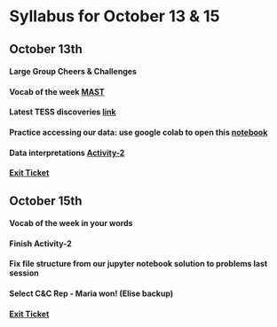 # Syllabus for October 13 & 15


## October 13th
#### Large Group Cheers & Challenges 
#### Vocab of the week [MAST](https://archive.stsci.edu)
#### Latest TESS discoveries [link](https://www.nasa.gov/content/latest-tess-stories)
#### Practice accessing our data: use google colab to open this [notebook](https://github.com/deerow22/EscapeEarth/blob/main/notes/How_to_access_our_shared_data_folder.ipynb)
#### Data interpretations [Activity-2](https://github.com/deerow22/EscapeEarth/blob/main/interns/Activities/Instructions/Activity-2.md)
#### [Exit Ticket](https://docs.google.com/forms/d/e/1FAIpQLSfhexyVY226Fo7eyEtHve_MwAFkbjSh_eVrbftjhPyLBquDqQ/viewform?usp=sf_link)



## October 15th
#### Vocab of the week in your words 
#### Finish Activity-2
#### Fix file structure from our jupyter notebook solution to problems last session
#### Select C&C Rep - Maria won! (Elise backup)
#### [Exit Ticket](https://docs.google.com/forms/d/e/1FAIpQLSfhexyVY226Fo7eyEtHve_MwAFkbjSh_eVrbftjhPyLBquDqQ/viewform?usp=sf_link)
